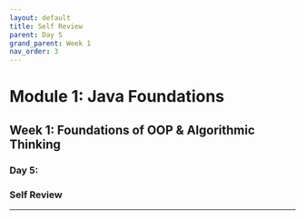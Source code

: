 ```yaml
---
layout: default
title: Self Review
parent: Day 5
grand_parent: Week 1
nav_order: 3
---
```


# Module 1: Java Foundations
## Week 1: Foundations of OOP & Algorithmic Thinking
### Day 5: 
### Self Review
---
